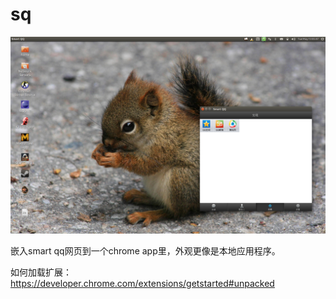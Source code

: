 sq
==

![alt tag](img/sq.png)

嵌入smart qq网页到一个chrome app里，外观更像是本地应用程序。

如何加载扩展：
https://developer.chrome.com/extensions/getstarted#unpacked

